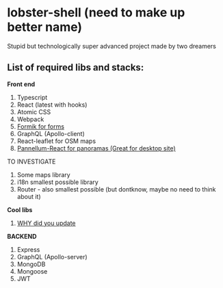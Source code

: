 # lobster-shell (need to make up better name)
Stupid but technologically super advanced project made by two dreamers

## List of required libs and stacks:


**Front end**

1. Typescript
2. React (latest with hooks)
3. Atomic CSS
4. Webpack
5. [Formik for forms](https://github.com/jaredpalmer/formik "formik")
6. GraphQL (Apollo-client)
7. React-leaflet for OSM maps
8. [Pannellum-React for panoramas (Great for desktop site)](https://www.npmjs.com/package/pannellum-react)

TO INVESTIGATE
1. Some maps library
2. i18n smallest possible library
3. Router - also smallest possible (but dontknow, maybe no need to think about it)

**Cool libs**

1. [WHY did you update](https://github.com/maicki/why-did-you-update "why-did-you-update") 

**BACKEND**

1. Express
2. GraphQL (Apollo-server)
3. MongoDB
4. Mongoose
5. JWT
